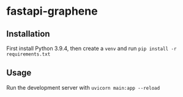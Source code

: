 # fastapi-graphene

## Installation

First install Python 3.9.4, then create a `venv` and run `pip install -r requirements.txt`

## Usage

Run the development server with `uvicorn main:app --reload`
